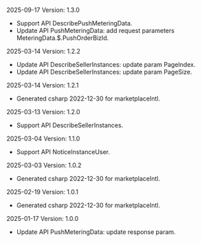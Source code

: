 2025-09-17 Version: 1.3.0
- Support API DescribePushMeteringData.
- Update API PushMeteringData: add request parameters MeteringData.$.PushOrderBizId.


2025-03-14 Version: 1.2.2
- Update API DescribeSellerInstances: update param PageIndex.
- Update API DescribeSellerInstances: update param PageSize.


2025-03-14 Version: 1.2.1
- Generated csharp 2022-12-30 for marketplaceIntl.

2025-03-13 Version: 1.2.0
- Support API DescribeSellerInstances.


2025-03-04 Version: 1.1.0
- Support API NoticeInstanceUser.


2025-03-03 Version: 1.0.2
- Generated csharp 2022-12-30 for marketplaceIntl.

2025-02-19 Version: 1.0.1
- Generated csharp 2022-12-30 for marketplaceIntl.

2025-01-17 Version: 1.0.0
- Update API PushMeteringData: update response param.


